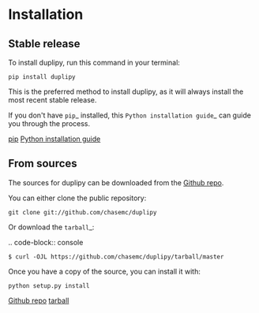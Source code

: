 # Installation


## Stable release

To install duplipy, run this command in your terminal:

```{bash}
pip install duplipy
```

This is the preferred method to install duplipy, as it will always install the most recent stable release.

If you don't have `pip`_ installed, this `Python installation guide`_ can guide
you through the process.

[pip](https://pip.pypa.io)
[Python installation guide](http://docs.python-guide.org/en/latest/starting/installation/)


## From sources


The sources for duplipy can be downloaded from the [Github repo](https://github.com/chasemc/duplipy).

You can either clone the public repository:

```{bash}
git clone git://github.com/chasemc/duplipy
```

Or download the `tarball`_:

.. code-block:: console

    $ curl -OJL https://github.com/chasemc/duplipy/tarball/master

Once you have a copy of the source, you can install it with:

```{bash}
python setup.py install
```

[Github repo](https://github.com/chasemc/duplipy)
[tarball](https://github.com/chasemc/duplipy/tarball/master)
